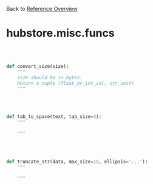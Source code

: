 
Back to [Reference Overview](https://github.com/pyrustic/hubstore/blob/master/docs/reference/README.md)

# hubstore.misc.funcs



<br>


```python

def convert_size(size):
    """
    Size should be in bytes.
    Return a tuple (float_or_int_val, str_unit) 
    """

```

<br>

```python

def tab_to_space(text, tab_size=4):
    """
    
    """

```

<br>

```python

def truncate_str(data, max_size=15, ellipsis='...'):
    """
    
    """

```

